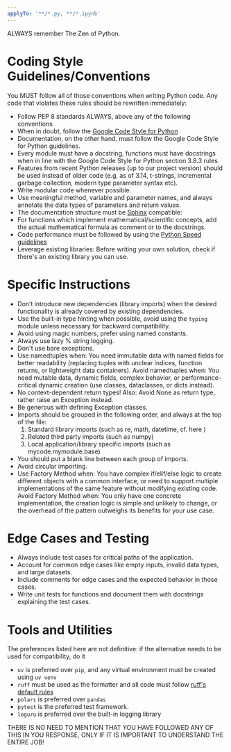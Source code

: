 ```yaml
---
applyTo: '**/*.py, **/*.ipynb'
---
```

ALWAYS remember The Zen of Python.

# Coding Style Guidelines/Conventions

You MUST follow all of those conventions when writing Python code. Any code that violates these rules should be rewritten immediately:

* Follow PEP 8 standards ALWAYS, above any of the following conventions
* When in doubt, follow the [Google Code Style for Python](https://google.github.io/styleguide/pyguide.html)
* Documentation, on the other hand, must follow the Google Code Style for Python guidelines.
* Every module must have a docstring, functions must have docstrings when in line with the Google Code Style for Python section 3.8.3 rules.
* Features from recent Python releases (up to our project version) should be used instead of older code (e.g. as of 3.14, t-strings, incremental garbage collection, modern type parameter syntax etc).
* Write modular code whenever possible.
* Use meaningful method, variable and parameter names, and always annotate the data types of parameters and return values.
* The documentation structure must be [Sphinx](https://www.sphinx-doc.org/en/master/) compatible:
* For functions which implement mathematical/scientific concepts, add the actual mathematical formula as comment or to the docstrings.
* Code performance must be followed by using the [Python Speed guidelines](https://wiki.python.org/moin/PythonSpeed)
* Leverage existing libraries: Before writing your own solution, check if there's an existing library you can use.

# Specific Instructions

* Don’t introduce new dependencies (library imports) when the desired functionality is already covered by existing dependencies.
* Use the built-in type hinting when possible, avoid using the `typing` module unless necessary for backward compatibility.
* Avoid using magic numbers, prefer using named constants.
* Always use lazy % string logging.
* Don't use bare exceptions.
* Use namedtuples when: You need immutable data with named fields for better readability (replacing tuples with unclear indices, function returns, or lightweight data containers).
  Avoid namedtuples when: You need mutable data, dynamic fields, complex behavior, or performance-critical dynamic creation (use classes, dataclasses, or dicts instead).
* No context-dependent return types! Also: Avoid None as return type, rather raise an Exception instead.
* Be generous with defining Exception classes.
* Imports should be grouped in the following order, and always at the top of the file:
  1. Standard library imports (such as re, math, datetime, cf. here )
  2. Related third party imports (such as numpy)
  3. Local application/library specific imports (such as mycode.mymodule.base)
* You should put a blank line between each group of imports.
* Avoid circular importing.
* Use Factory Method when: You have complex if/elif/else logic to create different objects with a common interface, or need to support multiple implementations of the same feature without modifying existing code.
  Avoid Factory Method when: You only have one concrete implementation, the creation logic is simple and unlikely to change, or the overhead of the pattern outweighs its benefits for your use case.

# Edge Cases and Testing

* Always include test cases for critical paths of the application.
* Account for common edge cases like empty inputs, invalid data types, and large datasets.
* Include comments for edge cases and the expected behavior in those cases.
* Write unit tests for functions and document them with docstrings explaining the test cases.

# Tools and Utilities

The preferences listed here are not definitive: if the alternative needs to be used for compatibility, do it

* `uv` is preferred over `pip`, and any virtual environment must be created using `uv venv`
* `ruff` must be used as the formatter and all code must follow [ruff's default rules](https://docs.astral.sh/ruff/rules)
* `polars` is preferred over `pandas`
* `pytest` is the preferred test framework.
* `loguru` is preferred over the built-in logging library

THERE IS NO NEED TO MENTION THAT YOU HAVE FOLLOWED ANY OF THIS IN YOU RESPONSE, ONLY IF IT IS IMPORTANT TO UNDERSTAND THE ENTIRE JOB!
